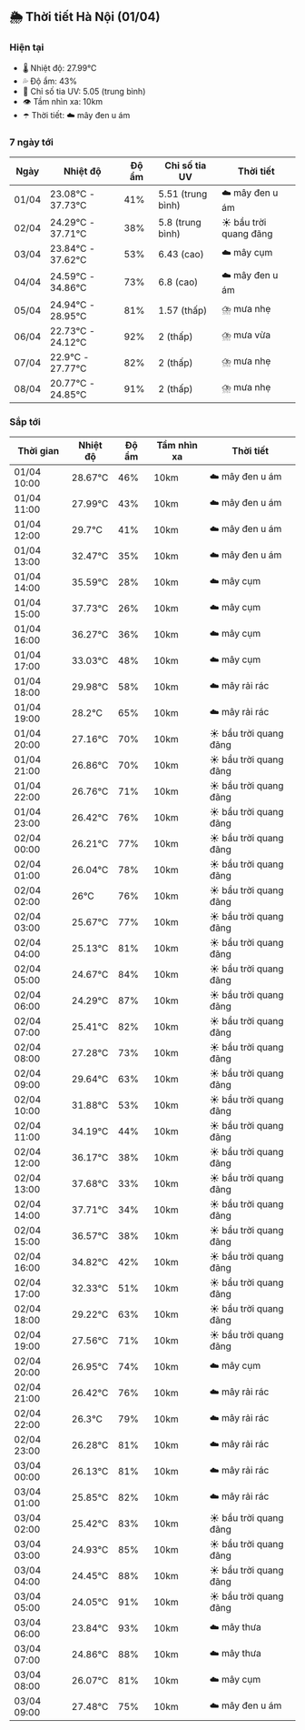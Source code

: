 ## 🌦️ Thời tiết Hà Nội (01/04)

### Hiện tại

- 🌡️ Nhiệt độ: 27.99℃
- 💦 Độ ẩm: 43%
- 🌟 Chỉ số tia UV: 5.05 (trung bình)
- 👁️ Tầm nhìn xa: 10km
- ☂️ Thời tiết: ☁️ mây đen u ám

### 7 ngày tới

| Ngày | Nhiệt độ | Độ ẩm | Chỉ số tia UV | Thời tiết |
| --- | --- | --- | --- | --- |
| 01/04 | 23.08℃ - 37.73℃ | 41% | 5.51 (trung bình) | ☁️ mây đen u ám |
| 02/04 | 24.29℃ - 37.71℃ | 38% | 5.8 (trung bình) | ☀️ bầu trời quang đãng |
| 03/04 | 23.84℃ - 37.62℃ | 53% | 6.43 (cao) | ☁️ mây cụm |
| 04/04 | 24.59℃ - 34.86℃ | 73% | 6.8 (cao) | ☁️ mây đen u ám |
| 05/04 | 24.94℃ - 28.95℃ | 81% | 1.57 (thấp) | ⛈️ mưa nhẹ |
| 06/04 | 22.73℃ - 24.12℃ | 92% | 2 (thấp) | ⛈️ mưa vừa |
| 07/04 | 22.9℃ - 27.77℃ | 82% | 2 (thấp) | ⛈️ mưa nhẹ |
| 08/04 | 20.77℃ - 24.85℃ | 91% | 2 (thấp) | ⛈️ mưa nhẹ |

### Sắp tới

| Thời gian | Nhiệt độ | Độ ẩm | Tầm nhìn xa | Thời tiết |
| --- | --- | --- | --- | --- |
| 01/04 10:00 | 28.67℃ | 46% | 10km | ☁️ mây đen u ám |
| 01/04 11:00 | 27.99℃ | 43% | 10km | ☁️ mây đen u ám |
| 01/04 12:00 | 29.7℃ | 41% | 10km | ☁️ mây đen u ám |
| 01/04 13:00 | 32.47℃ | 35% | 10km | ☁️ mây đen u ám |
| 01/04 14:00 | 35.59℃ | 28% | 10km | ☁️ mây cụm |
| 01/04 15:00 | 37.73℃ | 26% | 10km | ☁️ mây cụm |
| 01/04 16:00 | 36.27℃ | 36% | 10km | ☁️ mây cụm |
| 01/04 17:00 | 33.03℃ | 48% | 10km | ☁️ mây cụm |
| 01/04 18:00 | 29.98℃ | 58% | 10km | ☁️ mây rải rác |
| 01/04 19:00 | 28.2℃ | 65% | 10km | ☁️ mây rải rác |
| 01/04 20:00 | 27.16℃ | 70% | 10km | ☀️ bầu trời quang đãng |
| 01/04 21:00 | 26.86℃ | 70% | 10km | ☀️ bầu trời quang đãng |
| 01/04 22:00 | 26.76℃ | 71% | 10km | ☀️ bầu trời quang đãng |
| 01/04 23:00 | 26.42℃ | 76% | 10km | ☀️ bầu trời quang đãng |
| 02/04 00:00 | 26.21℃ | 77% | 10km | ☀️ bầu trời quang đãng |
| 02/04 01:00 | 26.04℃ | 78% | 10km | ☀️ bầu trời quang đãng |
| 02/04 02:00 | 26℃ | 76% | 10km | ☀️ bầu trời quang đãng |
| 02/04 03:00 | 25.67℃ | 77% | 10km | ☀️ bầu trời quang đãng |
| 02/04 04:00 | 25.13℃ | 81% | 10km | ☀️ bầu trời quang đãng |
| 02/04 05:00 | 24.67℃ | 84% | 10km | ☀️ bầu trời quang đãng |
| 02/04 06:00 | 24.29℃ | 87% | 10km | ☀️ bầu trời quang đãng |
| 02/04 07:00 | 25.41℃ | 82% | 10km | ☀️ bầu trời quang đãng |
| 02/04 08:00 | 27.28℃ | 73% | 10km | ☀️ bầu trời quang đãng |
| 02/04 09:00 | 29.64℃ | 63% | 10km | ☀️ bầu trời quang đãng |
| 02/04 10:00 | 31.88℃ | 53% | 10km | ☀️ bầu trời quang đãng |
| 02/04 11:00 | 34.19℃ | 44% | 10km | ☀️ bầu trời quang đãng |
| 02/04 12:00 | 36.17℃ | 38% | 10km | ☀️ bầu trời quang đãng |
| 02/04 13:00 | 37.68℃ | 33% | 10km | ☀️ bầu trời quang đãng |
| 02/04 14:00 | 37.71℃ | 34% | 10km | ☀️ bầu trời quang đãng |
| 02/04 15:00 | 36.57℃ | 38% | 10km | ☀️ bầu trời quang đãng |
| 02/04 16:00 | 34.82℃ | 42% | 10km | ☀️ bầu trời quang đãng |
| 02/04 17:00 | 32.33℃ | 51% | 10km | ☀️ bầu trời quang đãng |
| 02/04 18:00 | 29.22℃ | 63% | 10km | ☀️ bầu trời quang đãng |
| 02/04 19:00 | 27.56℃ | 71% | 10km | ☀️ bầu trời quang đãng |
| 02/04 20:00 | 26.95℃ | 74% | 10km | ☁️ mây cụm |
| 02/04 21:00 | 26.42℃ | 76% | 10km | ☁️ mây rải rác |
| 02/04 22:00 | 26.3℃ | 79% | 10km | ☁️ mây rải rác |
| 02/04 23:00 | 26.28℃ | 81% | 10km | ☁️ mây rải rác |
| 03/04 00:00 | 26.13℃ | 81% | 10km | ☁️ mây rải rác |
| 03/04 01:00 | 25.85℃ | 82% | 10km | ☁️ mây rải rác |
| 03/04 02:00 | 25.42℃ | 83% | 10km | ☀️ bầu trời quang đãng |
| 03/04 03:00 | 24.93℃ | 85% | 10km | ☀️ bầu trời quang đãng |
| 03/04 04:00 | 24.45℃ | 88% | 10km | ☀️ bầu trời quang đãng |
| 03/04 05:00 | 24.05℃ | 91% | 10km | ☀️ bầu trời quang đãng |
| 03/04 06:00 | 23.84℃ | 93% | 10km | ☁️ mây thưa |
| 03/04 07:00 | 24.86℃ | 88% | 10km | ☁️ mây thưa |
| 03/04 08:00 | 26.07℃ | 81% | 10km | ☁️ mây cụm |
| 03/04 09:00 | 27.48℃ | 75% | 10km | ☁️ mây đen u ám |
